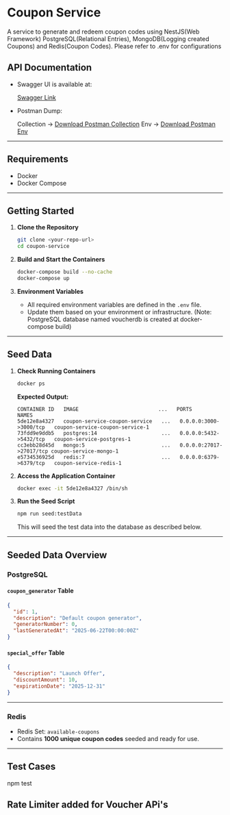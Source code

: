 # Coupon Service

A service to generate and redeem coupon codes using NestJS(Web Framework) PostgreSQL(Relational Entries), MongoDB(Logging created Coupons) and Redis(Coupon Codes).
Please refer to .env for configurations

## API Documentation

- Swagger UI is available at:

  [Swagger Link](http://localhost:3000/api-docs#/)

- Postman Dump:

  Collection -> [Download Postman Collection](postman/holo-voucher.postman_collection.json)
  Env -> [Download Postman Env](postman/holo.postman_environment.json)
  

---

## Requirements

- Docker
- Docker Compose

---

## Getting Started

1. **Clone the Repository**

   ```bash
   git clone <your-repo-url>
   cd coupon-service
   ```

2. **Build and Start the Containers**

   ```bash
   docker-compose build --no-cache
   docker-compose up
   ```

3. **Environment Variables**

   - All required environment variables are defined in the `.env` file.
   - Update them based on your environment or infrastructure. (Note: PostgreSQL database named voucherdb is created at docker-compose build)

---

## Seed Data

1. **Check Running Containers**

   ```bash
   docker ps
   ```

   **Expected Output:**

   ```
   CONTAINER ID   IMAGE                          ...   PORTS                    NAMES
   5de12e8a4327   coupon-service-coupon-service   ...   0.0.0.0:3000->3000/tcp   coupon-service-coupon-service-1
   73fdd9e9ddb5   postgres:14                     ...   0.0.0.0:5432->5432/tcp   coupon-service-postgres-1
   cc3ebb28d45d   mongo:5                         ...   0.0.0.0:27017->27017/tcp coupon-service-mongo-1
   e5734536925d   redis:7                         ...   0.0.0.0:6379->6379/tcp   coupon-service-redis-1
   ```

2. **Access the Application Container**

   ```bash
   docker exec -it 5de12e8a4327 /bin/sh
   ```

3. **Run the Seed Script**

   ```bash
   npm run seed:testData
   ```

   This will seed the test data into the database as described below.

---

## Seeded Data Overview

### PostgreSQL

#### `coupon_generator` Table

```json
{
  "id": 1,
  "description": "Default coupon generator",
  "generatorNumber": 0,
  "lastGeneratedAt": "2025-06-22T00:00:00Z"
}
```

#### `special_offer` Table

```json
{
  "description": "Launch Offer",
  "discountAmount": 10,
  "expirationDate": "2025-12-31"
}
```

---

### Redis

- Redis Set: `available-coupons`
- Contains **1000 unique coupon codes** seeded and ready for use.

---

## Test Cases
npm test

## Rate Limiter added for Voucher APi's 
